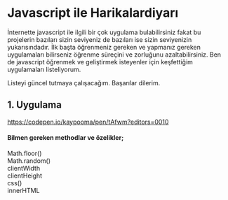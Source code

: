 # Javascript ile Harikalardiyarı
İnternette javascript ile ilgili bir çok uygulama bulabilirsiniz fakat bu projelerin bazıları sizin seviyeniz de bazıları ise sizin seviyenizin yukarısındadır. İlk başta öğrenmeniz gereken ve yapmanız gereken uygulamaları bilirseniz öğrenme süreçini ve zorluğunu azaltabilirsiniz. Ben de javascript öğrenmek ve geliştirmek isteyenler için keşfettiğim uygulamaları listeliyorum.

Listeyi güncel tutmaya çalışacağım.
Başarılar dilerim. 

## 1. Uygulama
https://codepen.io/kaypooma/pen/tAfwm?editors=0010

#### Bilmen gereken methodlar ve özelikler; <br>
Math.floor() <br>
Math.random()<br>
clientWidth<br>
clientHeight<br>
css()<br>
innerHTML <br>


